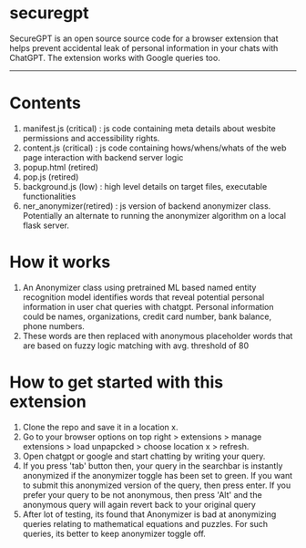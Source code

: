 # securegpt
SecureGPT is an open source source code for a browser extension that helps prevent accidental leak of personal information in your chats with  ChatGPT. The extension works with Google queries too.
______________________________________________________________________________________

# Contents
1. manifest.js (critical) : js code containing meta details about wesbite permissions and accessibility rights.
2. content.js (critical) : js code containing hows/whens/whats of the web page interaction with backend server logic
3. popup.html (retired)
4. pop.js (retired)
5. background.js (low) : high level details on target files, executable functionalities
6. ner_anonymizer(retired) : js version of backend anonymizer class. Potentially an alternate to running the anonymizer algorithm on a local flask server.

# How it works
1. An Anonymizer class using pretrained ML based named entity recognition model identifies words that reveal potential personal information in user chat queries with chatgpt. Personal information could be names, organizations, credit card number, bank balance, phone numbers.
2. These words are then replaced with anonymous placeholder words that are based on fuzzy logic matching with avg. threshold of 80
 
# How to get started with this extension 

1. Clone the repo and save it in a location x.
2. Go to your browser options on top right > extensions > manage extensions > load unpapcked > choose location x > refresh.
3. Open chatgpt or google and start chatting by writing your query.
4. If you press 'tab' button then, your query in the searchbar is instantly anonymized if the anonymizer toggle has been set to green. If you want to submit this anonymized version of the query, then press enter. If you prefer your query to be not anonymous, then press 'Alt' and the anonymous query will again revert back to your original query
5. After lot of testing, its found that Anonymizer is bad at anonymizing queries relating to mathematical equations and puzzles. For such queries, its better to keep anonymizer toggle off. 
